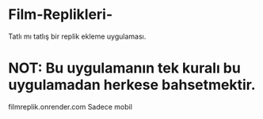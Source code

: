  # Film-Replikleri-
 Tatlı mı tatlış bir replik ekleme uygulaması. 
 # NOT: Bu uygulamanın tek kuralı bu uygulamadan herkese bahsetmektir.
 filmreplik.onrender.com
 Sadece mobil 
